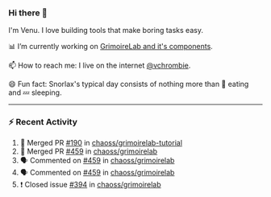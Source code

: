 ### Hi there 👋

I'm Venu. I love building tools that make boring tasks easy.

📊 I’m currently working on [GrimoireLab and it's components](https://chaoss.github.io/grimoirelab).

📫 How to reach me: I live on the internet [@vchrombie](https://www.google.co.in/search?q=vchrombie).

😄 Fun fact: Snorlax's typical day consists of nothing more than :doughnut: eating and :zzz: sleeping.

---

### :zap: Recent Activity

<!--START_SECTION:activity-->
1. 🎉 Merged PR [#190](https://github.com/chaoss/grimoirelab-tutorial/pull/190) in [chaoss/grimoirelab-tutorial](https://github.com/chaoss/grimoirelab-tutorial)
2. 🎉 Merged PR [#459](https://github.com/chaoss/grimoirelab/pull/459) in [chaoss/grimoirelab](https://github.com/chaoss/grimoirelab)
3. 🗣 Commented on [#459](https://github.com/chaoss/grimoirelab/issues/459) in [chaoss/grimoirelab](https://github.com/chaoss/grimoirelab)
4. 🗣 Commented on [#459](https://github.com/chaoss/grimoirelab/issues/459) in [chaoss/grimoirelab](https://github.com/chaoss/grimoirelab)
5. ❗️ Closed issue [#394](https://github.com/chaoss/grimoirelab/issues/394) in [chaoss/grimoirelab](https://github.com/chaoss/grimoirelab)
<!--END_SECTION:activity-->

<!--
**vchrombie/vchrombie** is a ✨ _special_ ✨ repository because its `README.md` (this file) appears on your GitHub profile.

Here are some ideas to get you started:

- 🔭 I’m currently working on ...
- 🌱 I’m currently learning ...
- 👯 I’m looking to collaborate on ...
- 🤔 I’m looking for help with ...
- 💬 Ask me about ...
- 📫 How to reach me: ...
- 😄 Pronouns: ...
- ⚡ Fun fact: ...
-->
